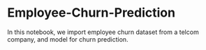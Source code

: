 # Employee-Churn-Prediction
In this notebook, we import employee churn dataset from a telcom company, and model for churn prediction.
